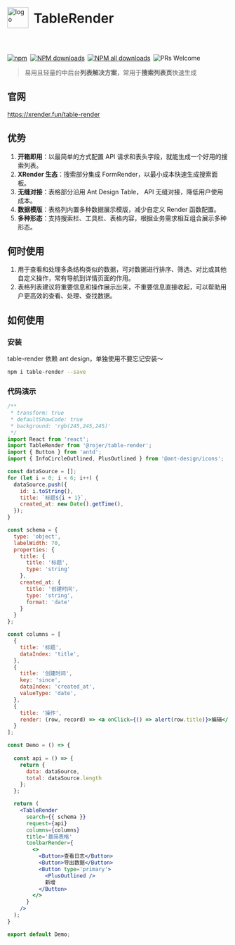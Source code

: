 <div style="display:flex;align-items:center;margin-bottom:24px">
  <img src="https://img.alicdn.com/tfs/TB17UtINiLaK1RjSZFxXXamPFXa-606-643.png" alt="logo" width="48px"/>
  <h4 style="font-size:30px;font-weight:600;display:inline-block;margin-left:12px">TableRender</h4>
</div>

<p style="display:flex;justify-content:space-between;width:440px">
  <a href="https://www.npmjs.com/package/table-render?_blank">
    <img alt="npm" src="https://img.shields.io/npm/v/table-render.svg?maxAge=3600&style=flat-square">
  </a>
  <a href="https://npmjs.org/package/table-render">
    <img alt="NPM downloads" src="https://img.shields.io/npm/dm/table-render.svg?style=flat-square">
  </a>
  <a href="https://npmjs.org/package/table-render">
    <img alt="NPM all downloads" src="https://img.shields.io/npm/dt/table-render.svg?style=flat-square">
  </a>
  <a>
    <img alt="PRs Welcome" src="https://img.shields.io/badge/PRs-welcome-brightgreen.svg?style=flat-square">
  </a>
</p>

> 易用且轻量的中后台**列表解决方案**，常用于**搜索列表页**快速生成

## 官网

<https://xrender.fun/table-render>

## 优势
1. **开箱即用**：以最简单的方式配置 API 请求和表头字段，就能生成一个好用的搜索列表。
2. **XRender 生态**：搜索部分集成 FormRender，以最小成本快速生成搜索面板。
3. **无缝对接**：表格部分沿用 Ant Design Table， API 无缝对接，降低用户使用成本。
4. **数据模版**：表格列内置多种数据展示模版，减少自定义 Render 函数配置。
5. **多种形态**：支持搜索栏、工具栏、表格内容，根据业务需求相互组合展示多种形态。

## 何时使用

1. 用于查看和处理多条结构类似的数据，可对数据进行排序、筛选、对比或其他自定义操作，常有导航到详情页面的作用。
2. 表格列表建议将重要信息和操作展示出来，不重要信息直接收起，可以帮助用户更高效的查看、处理、查找数据。

## 如何使用

### 安装

table-render 依赖 ant design，单独使用不要忘记安装～

```sh
npm i table-render --save
```

### 代码演示

```jsx
/**
 * transform: true
 * defaultShowCode: true
 * background: 'rgb(245,245,245)'
 */
import React from 'react';
import TableRender from '@rojer/table-render';
import { Button } from 'antd';
import { InfoCircleOutlined, PlusOutlined } from '@ant-design/icons';

const dataSource = [];
for (let i = 0; i < 6; i++) {
  dataSource.push({
    id: i.toString(),
    title: `标题${i + 1}`,
    created_at: new Date().getTime(),
  });
}

const schema = {
  type: 'object',
  labelWidth: 70,
  properties: {
    title: {
      title: '标题',
      type: 'string'
    },
    created_at: {
      title: '创建时间',
      type: 'string',
      format: 'date'
    }
  }
};

const columns = [
  {
    title: '标题',
    dataIndex: 'title',
  },
  {
    title: '创建时间',
    key: 'since',
    dataIndex: 'created_at',
    valueType: 'date',
  },
  {
    title: '操作',
    render: (row, record) => <a onClick={() => alert(row.title)}>编辑</a>,
  }
];

const Demo = () => {
  
  const api = () => {
    return {
      data: dataSource,
      total: dataSource.length
    };
  };

  return (
    <TableRender
      search={{ schema }}
      request={api}
      columns={columns}
      title='最简表格'
      toolbarRender={ 
        <>
          <Button>查看日志</Button>
          <Button>导出数据</Button>
          <Button type='primary'>
            <PlusOutlined />
            新增
          </Button>
        </>
      }
    />
  );
}

export default Demo;
```